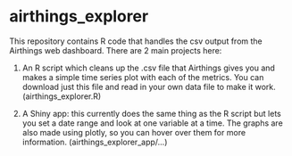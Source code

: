# airthings_explorer

This repository contains R code that handles the csv output from the Airthings web dashboard. There are 2 main projects here: 

1. An R script which cleans up the .csv file that Airthings gives you and makes a simple time series plot with each of the metrics. You can download just this file and read in your own data file to make it work. (airthings_explorer.R)



2. A Shiny app: this currently does the same thing as the R script but lets you set a date range and look at one variable at a time. The graphs are also made using plotly, so you can hover over them for more information. (airthings_explorer_app/...)
